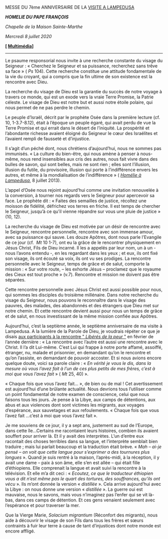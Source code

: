 MESSE DU 7ème ANNIVERSAIRE DE LA [VISITE A LAMPEDUSA](http://w2.vatican.va/content/francesco/fr/travels/2013/inside/documents/papa-francesco-lampedusa-20130708.html)

***HOMELIE DU PAPE FRANÇOIS***

*Chapelle de la Maison Sainte-Marthe*

*Mercredi 8 juillet 2020*

**[ [Multimédia](http://w2.vatican.va/content/francesco/fr/events/event.dir.html/content/vaticanevents/fr/2020/7/8/anniversario-visitalampedusa.html)]**

* * *

Le psaume responsorial nous invite à une recherche constante du visage du Seigneur : « Cherchez le Seigneur et sa puissance, recherchez sans trêve sa face » ( *Ps* 104). Cette recherche constitue une attitude fondamentale de la vie du croyant, qui a compris que la fin ultime de son existence est la rencontre avec Dieu.

La recherche du visage de Dieu est la garantie du succès de notre voyage à travers ce monde, qui est un exode vers la vraie Terre Promise, la Patrie céleste. Le visage de Dieu est notre but et aussi notre étoile polaire, qui nous permet de ne pas perdre le chemin.

Le peuple d’Israël, décrit par le prophète Osée dans la première lecture (cf. 10, 1-3.7-8.12), était à l’époque un peuple égaré, qui avait perdu de vue la Terre Promise et qui errait dans le désert de l’iniquité. La prospérité et l’abondante richesse avaient éloigné du Seigneur le cœur des Israélites et l’avaient rempli de fausseté et d’injustice.

Il s’agit d’un péché dont, nous chrétiens d’aujourd’hui, nous ne sommes pas immunisés. « La culture du bien-être, qui nous amène à penser à nous-même, nous rend insensibles aux cris des autres, nous fait vivre dans des bulles de savon, qui sont belles, mais ne sont rien ; elles sont l’illusion, illusion du futile, du provisoire, illusion qui porte à l’indifférence envers les autres, et même à la mondialisation de l’indifférence » ( *[Homélie à Lampedusa](http://w2.vatican.va/content/francesco/fr/homilies/2013/documents/papa-francesco_20130708_omelia-lampedusa.html)*, 8 juillet 2013).

L’appel d’Osée nous rejoint aujourd’hui comme une invitation renouvelée à la conversion, à tourner nos regards vers le Seigneur pour apercevoir sa face. Le prophète dit : « Faites des semailles de justice, récoltez une moisson de fidélité, défrichez vos terres en friche. Il est temps de chercher le Seigneur, jusqu’à ce qu’il vienne répandre sur vous une pluie de justice » (10, 12).

La recherche du visage de Dieu est motivée par un désir de rencontre avec le Seigneur, rencontre personnelle, rencontre avec son immense amour, avec sa puissance qui sauve. Les douze Apôtres, dont nous parle l’Evangile de ce jour (cf.  *Mt* 10 1-7), ont eu la grâce de le rencontrer physiquement en Jésus Christ, Fils de Dieu incarné. Il les a appelés par leur nom, un à un - nous l’avons entendu -, en les regardant dans les yeux ; et eux, ils ont fixé son visage, ils ont écouté sa voix, ils ont vu ses prodiges. La rencontre personnelle avec le Seigneur, temps de grâce et de salut, comporte la mission : « Sur votre route, – les exhorte Jésus – proclamez que le royaume des Cieux est tout proche » (v.7). Rencontre et mission ne doivent pas être séparées.

Cette rencontre personnelle avec Jésus Christ est aussi possible pour nous, qui sommes les disciples du troisième millénaire. Dans notre recherche du visage du Seigneur, nous pouvons le reconnaître dans le visage des pauvres, des malades, des abandonnés et des étrangers que Dieu met sur notre chemin. Et cette rencontre devient aussi pour nous un temps de grâce et de salut, en nous investissant de la même mission confiée aux Apôtres.

Aujourd’hui, c’est la septième année, le septième anniversaire de ma visite à Lampedusa. A la lumière de la Parole de Dieu, je voudrais répéter ce que je disais [aux participants à la rencontre " *Libérés de la peur* "](http://www.vatican.va/content/francesco/fr/homilies/2019/documents/papa-francesco_20190215_omelia-sacrofano.html) en février de l’année dernière : « La rencontre avec l’autre est aussi une rencontre avec le Christ. Il l’a dit Lui-même. C’est Lui qui frappe à notre porte affamé, assoiffé, étranger, nu, malade et prisonnier, en demandant qu’on le rencontre et qu’on l’assiste, en demandant de pouvoir accoster. Et si nous avions encore quelque doute, voici sa parole claire : « *En vérité je vous le dis, dans la mesure où vous l’avez fait à l’un de ces plus petits de mes frères, c’est à moi que vous l’avez fait* » ( *Mt* 25, 40) ».

« Chaque fois que vous l’avez fait… », de bien ou de mal ! Cet avertissement est aujourd’hui d’une brûlante actualité. Nous devrions tous l’utiliser comme un point fondamental de notre examen de conscience, celui que nous faisons tous les jours. Je pense à la Libye, aux camps de détentions, aux abus et aux violences dont sont victimes les migrants, aux voyages d’espérance, aux sauvetages et aux refoulements. « Chaque fois que vous l’avez fait …c’est à moi que vous l’avez fait ».

Je me souviens de ce jour, il y a sept ans, justement au sud de l’Europe, dans cette île…Certains me racontaient leurs histoires, combien ils avaient souffert pour arriver là. Et il y avait des interprètes. L’un d’entre eux racontait des choses terribles dans sa langue, et l’interprète semblait bien traduire ; mais lui parlait beaucoup et la traduction était brève. « *Mah – ai-je pensé – on voit que cette langue pour s’exprimer a des tournures plus longues* ». Quand je suis rentré à la maison, l’après-midi, à la réception, il y avait une dame – paix à son âme, elle s’en est allée – qui était fille d’éthiopiens. Elle comprenait la langue et avait suivi la rencontre à la télévision. Et elle m’a dit ceci : « *Ecoutez, ce que le traducteur éthiopien vous a dit n’est même pas le quart des tortures, des souffrances, qu’ils ont vécu* ». Ils m’ont donnée la version « *distillée* ». Cela arrive aujourd’hui avec la Libye : on nous donne une version « *distillée* ». La guerre oui est mauvaise, nous le savons, mais vous n’imaginez pas l’enfer qui se vit là-bas, dans ces camps de détention. Et ces gens venaient seulement avec l’espérance et pour traverser la mer.

Que la Vierge Marie, *Solacium migrantium* (Réconfort des migrants), nous aide à découvrir le visage de son Fils dans tous les frères et sœurs contraints à fuir leur terre à cause de tant d’injustices dont notre monde est encore affligé.